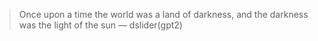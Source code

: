> Once upon a time the world was a land of darkness, and the darkness was the light of the sun
— dslider(gpt2)
